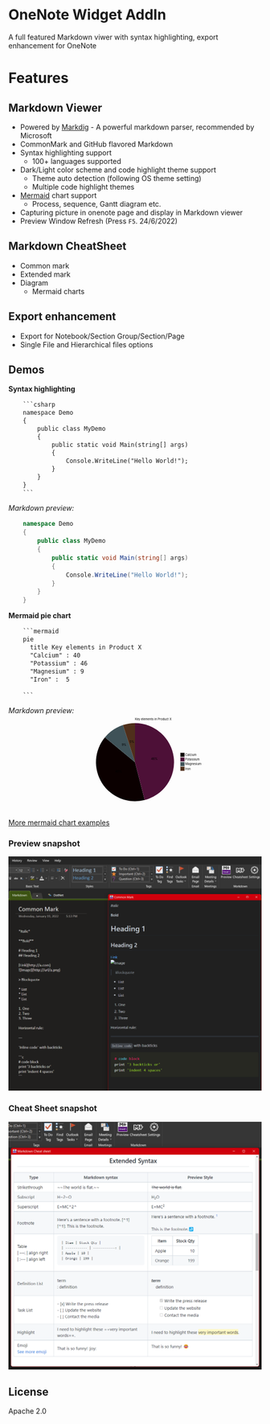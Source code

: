 # OneNote Widget AddIn


A full featured Markdown viwer with syntax highlighting, export enhancement for OneNote

# Features

## Markdown Viewer
- Powered by [Markdig](https://github.com/lunet-io/markdig) - A powerful markdown parser, recommended by Microsoft
- CommonMark and GitHub flavored Markdown
- Syntax highlighting support
  - 100+ languages supported
- Dark/Light color scheme and code highlight theme support
  - Theme auto detection (following OS theme setting)
  - Multiple code highlight themes
- [Mermaid](https://github.com/mermaid-js/mermaid) chart support
  - Process, sequence, Gantt diagram etc. 
- Capturing picture in onenote page and display in Markdown viewer
- Preview Window Refresh (Press `F5`. 24/6/2022)
## Markdown CheatSheet
- Common mark
- Extended mark
- Diagram
  - Mermaid charts
## Export enhancement
- Export for Notebook/Section Group/Section/Page
- Single File and Hierarchical files options


## Demos 
**Syntax highlighting**  
```
    ```csharp
    namespace Demo
    {
        public class MyDemo
        {
            public static void Main(string[] args)
            {
                Console.WriteLine("Hello World!");
            }
        }
    }
    ```
``` 
*Markdown preview:*
```csharp
    namespace Demo
    {
        public class MyDemo
        {
            public static void Main(string[] args)
            {
                Console.WriteLine("Hello World!");
            }
        }
    }
```
**Mermaid pie chart**
```
    ```mermaid
    pie
      title Key elements in Product X
      "Calcium" : 40
      "Potassium" : 46
      "Magnesium" : 9
      "Iron" :  5

    ```
```  
*Markdown preview:*
<svg id="mermaid-1642657277801" width="100%" xmlns="http://www.w3.org/2000/svg" height="450" style="max-width: 1200px;" viewBox="0 0 1200 450"><style>#mermaid-1642657277801 {font-family:"trebuchet ms",verdana,arial,sans-serif;font-size:16px;fill:#ccc;}#mermaid-1642657277801 .error-icon{fill:#a44141;}#mermaid-1642657277801 .error-text{fill:#ddd;stroke:#ddd;}#mermaid-1642657277801 .edge-thickness-normal{stroke-width:2px;}#mermaid-1642657277801 .edge-thickness-thick{stroke-width:3.5px;}#mermaid-1642657277801 .edge-pattern-solid{stroke-dasharray:0;}#mermaid-1642657277801 .edge-pattern-dashed{stroke-dasharray:3;}#mermaid-1642657277801 .edge-pattern-dotted{stroke-dasharray:2;}#mermaid-1642657277801 .marker{fill:lightgrey;stroke:lightgrey;}#mermaid-1642657277801 .marker.cross{stroke:lightgrey;}#mermaid-1642657277801 svg{font-family:"trebuchet ms",verdana,arial,sans-serif;font-size:16px;}#mermaid-1642657277801 .pieCircle{stroke:black;stroke-width:2px;opacity:0.7;}#mermaid-1642657277801 .pieTitleText{text-anchor:middle;font-size:25px;fill:hsl(28.5714285714, 17.3553719008%, 86.2745098039%);font-family:"trebuchet ms",verdana,arial,sans-serif;}#mermaid-1642657277801 .slice{font-family:"trebuchet ms",verdana,arial,sans-serif;fill:#ccc;font-size:17px;}#mermaid-1642657277801 .legend text{fill:hsl(28.5714285714, 17.3553719008%, 86.2745098039%);font-family:"trebuchet ms",verdana,arial,sans-serif;font-size:17px;}#mermaid-1642657277801 :root{--mermaid-font-family:"trebuchet ms",verdana,arial,sans-serif;}</style><g></g><g transform="translate(600,225)"><path d="M46.00762912549813,179.18788480879675A185,185,0,0,1,-142.54494991352107,-117.92343810350752L0,0Z" fill="#0b0000" class="pieCircle"></path><path d="M1.1327982892113017e-14,-185A185,185,0,0,1,46.00762912549813,179.18788480879675L0,0Z" fill="#4d1037" class="pieCircle"></path><path d="M-142.54494991352107,-117.92343810350752A185,185,0,0,1,-57.1681439593653,-175.9454555146034L0,0Z" fill="#3f5258" class="pieCircle"></path><path d="M-57.1681439593653,-175.9454555146034A185,185,0,0,1,-3.398394867633905e-14,-185L0,0Z" fill="#4f2f1b" class="pieCircle"></path><text transform="translate(-78.10033310893637,49.56397853555722)" class="slice" style="text-anchor: middle;">40%</text><text transform="translate(91.7706098715892,-11.593324104698139)" class="slice" style="text-anchor: middle;">46%</text><text transform="translate(-51.99271245132211,-76.50495312039695)" class="slice" style="text-anchor: middle;">9%</text><text transform="translate(-14.470188016221371,-91.36117150505024)" class="slice" style="text-anchor: middle;">5%</text><text x="0" y="-200" class="pieTitleText">Key&nbsp;elements&nbsp;in&nbsp;Product&nbsp;X</text><g class="legend" transform="translate(216,-44)"><rect width="18" height="18" style="fill: rgb(11, 0, 0); stroke: rgb(11, 0, 0);"></rect><text x="22" y="14">Calcium</text></g><g class="legend" transform="translate(216,-22)"><rect width="18" height="18" style="fill: rgb(77, 16, 55); stroke: rgb(77, 16, 55);"></rect><text x="22" y="14">Potassium</text></g><g class="legend" transform="translate(216,0)"><rect width="18" height="18" style="fill: rgb(63, 82, 88); stroke: rgb(63, 82, 88);"></rect><text x="22" y="14">Magnesium</text></g><g class="legend" transform="translate(216,22)"><rect width="18" height="18" style="fill: rgb(79, 47, 27); stroke: rgb(79, 47, 27);"></rect><text x="22" y="14">Iron</text></g></g></svg>

[More mermaid chart examples](https://mermaid-js.github.io/mermaid/#/examples)

### Preview snapshot
![](preview_snapshot.png)

### Cheat Sheet snapshot
![](cheatsheet_snapshot.png)
## License
Apache 2.0

